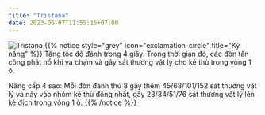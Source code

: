 ```yaml
---
title: "Tristana"
date: 2023-06-07T11:55:15+07:00
---
```

![Tristana](https://storage.googleapis.com/www.publish.nocodesites.co.uk/prod/2542/files/9568982bcbfc335263e23849599b9b50fa4f44a6e5a8fd230141c6c65cf2aa1ab2dfa9f22854a417fd696c9dcb1747fcb9a70029443f710b42870c2be1f11dd3.png)
{{% notice style="grey" icon="exclamation-circle" title="Kỹ năng" %}}
Tăng tốc độ đánh trong 4 giây. Trong thời gian đó, các đòn tấn công phát nổ khi va chạm và gây sát thương vật lý cho kẻ thù trong vòng 1 ô.

Nâng cấp 4 sao: Mỗi đòn đánh thứ 8 gây thêm 45/68/101/152 sát thương vật lý và nảy vào nhóm kẻ thù đông nhất, gây 23/34/51/76 sát thương vật lý lên kẻ địch trong vòng 1 ô.
{{% /notice %}}
